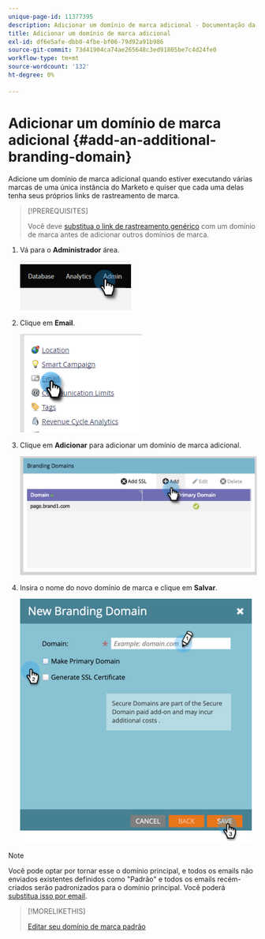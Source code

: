 ```yaml
---
unique-page-id: 11377395
description: Adicionar um domínio de marca adicional - Documentação da Marketo - Documentação do produto
title: Adicionar um domínio de marca adicional
exl-id: df6e5afe-dbb0-4fbe-bf06-79d92a91b986
source-git-commit: 73d41904ca74ae265648c3ed91805be7c4d24fe0
workflow-type: tm+mt
source-wordcount: '132'
ht-degree: 0%

---
```


# Adicionar um domínio de marca adicional {#add-an-additional-branding-domain}

Adicione um domínio de marca adicional quando estiver executando várias marcas de uma única instância do Marketo e quiser que cada uma delas tenha seus próprios links de rastreamento de marca.

>[!PREREQUISITES]
>
>Você deve [substitua o link de rastreamento genérico](/help/marketo/product-docs/administration/email-setup/add-multiple-branding-domains/edit-your-default-branding-domain.md) com um domínio de marca antes de adicionar outros domínios de marca.

1. Vá para o **Administrador** área.

   ![](assets/add-an-additional-branding-domain-1.png)

1. Clique em **Email**.

   ![](assets/add-an-additional-branding-domain-2.png)

1. Clique em **Adicionar** para adicionar um domínio de marca adicional.

   ![](assets/add-an-additional-branding-domain-3.png)

1. Insira o nome do novo domínio de marca e clique em **Salvar**.

   ![](assets/add-an-additional-branding-domain-4.png)

>[!NOTE]
>
>Você pode optar por tornar esse o domínio principal, e todos os emails não enviados existentes definidos como &quot;Padrão&quot; e todos os emails recém-criados serão padronizados para o domínio principal. Você poderá [substitua isso por email](/help/marketo/product-docs/administration/email-setup/add-multiple-branding-domains/overwrite-primary-domain-for-emails.md).

>[!MORELIKETHIS]
>
>[Editar seu domínio de marca padrão](/help/marketo/product-docs/administration/email-setup/add-multiple-branding-domains/edit-your-default-branding-domain.md)

